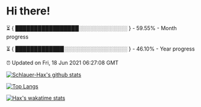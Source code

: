 # Hi there!

⏳ { █████████████████░░░░░░░░░░░░░ } - 59.55% - Month progress

⏳ { █████████████░░░░░░░░░░░░░░░░░ } - 46.10% - Year progress

⏰ Updated on Fri, 18 Jun 2021 06:27:08 GMT


[![Schlauer-Hax's github stats](https://github-readme-stats.vercel.app/api?username=Schlauer-Hax&show_icons=true&theme=dark&count_private=true)](https://github.com/Schlauer-Hax)


[![Top Langs](https://github-readme-stats.vercel.app/api/top-langs/?username=Schlauer-Hax&layout=compact&theme=dark)](https://github.com/Schlauer-Hax?tab=repositories)


[![Hax's wakatime stats](https://github-readme-stats.vercel.app/api/wakatime?username=Hax&theme=dark)](https://wakatime.com/@Hax)

